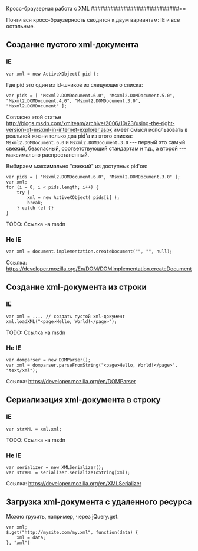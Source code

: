 Кросс-браузерная работа с XML
###########################==

Почти вся кросс-браузерность сводится к двум вариантам: IE и все остальные.


Создание пустого xml-документа
------------------------------

### IE

    var xml = new ActiveXObject( pid );

Где pid это один из id-шников из следующего списка:

    var pids = [ "Msxml2.DOMDocument.6.0", "Msxml2.DOMDocument.5.0", "Msxml2.DOMDocument.4.0", "Msxml2.DOMDocument.3.0", "Msxml2.DOMDocument" ];

Согласно этой статье http://blogs.msdn.com/xmlteam/archive/2006/10/23/using-the-right-version-of-msxml-in-internet-explorer.aspx
имеет смысл использовать в реальной жизни только два pid'а из этого списка: `Msxml2.DOMDocument.6.0` и `Msxml2.DOMDocument.3.0` ---
первый это самый свежий, безопасный, соответствующий стандартам и т.д., а второй --- максимально распростаненный.

Выбираем максимально "свежий" из доступных pid'ов:

    var pids = [ "Msxml2.DOMDocument.6.0", "Msxml2.DOMDocument.3.0" ];
    var xml;
    for (i = 0; i < pids.length; i++) {
        try {
            xml = new ActiveXObject( pids[i] );
            break;
        } catch (e) {}
    }

TODO: Ссылка на msdn

### Не IE

    var xml = document.implementation.createDocument("", "", null);

Ссылка: https://developer.mozilla.org/En/DOM/DOMImplementation.createDocument


Создание xml-документа из строки
----------------------------

### IE

    var xml = .... // создать пустой xml-документ
    xml.loadXML("<page>Hello, World!</page>");

TODO: Ссылка на msdn

### Не IE

    var domparser = new DOMParser();
    var xml = domparser.parseFromString("<page>Hello, World!</page>", "text/xml");

Ссылка: https://developer.mozilla.org/en/DOMParser


Сериализация xml-документа в строку
-----------------------------------

### IE

    var strXML = xml.xml;

TODO: Ссылка на msdn

### Не IE

    var serializer = new XMLSerializer();
    var strXML = serializer.serializeToString(xml);

Ссылка: https://developer.mozilla.org/en/XMLSerializer


Загрузка xml-документа с удаленного ресурса
-------------------------------------------

Можно грузить, например, через jQuery.get.

    var xml;
    $.get("http://mysite.com/my.xml", function(data) {
        xml = data;
    }, "xml")


